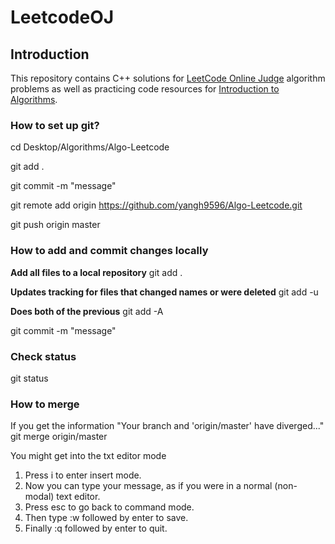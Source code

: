 # LeetcodeOJ


## Introduction
This repository contains C++ solutions for [LeetCode Online Judge](https://oj.leetcode.com) algorithm problems as well as practicing code resources for [Introduction to Algorithms](http://a.co/gAEHGeg).  


### How to set up git?
cd Desktop/Algorithms/Algo-Leetcode  

git add .  

git commit -m "message"  

git remote add origin https://github.com/yangh9596/Algo-Leetcode.git  

git push origin master  


### How to add and commit changes locally

**Add all files to a local repository**
git add .

**Updates tracking for files that changed names or were deleted**
git add -u

**Does both of the previous**
git add -A

git commit -m "message"


### Check status
git status

### How to merge
If you get the information "Your branch and 'origin/master' have diverged..."
git merge origin/master

You might get into the txt editor mode

1. Press i to enter insert mode.
2. Now you can type your message, as if you were in a normal (non-modal) text editor.
3. Press esc to go back to command mode.
4. Then type :w followed by enter to save.
5. Finally :q followed by enter to quit.

### 
